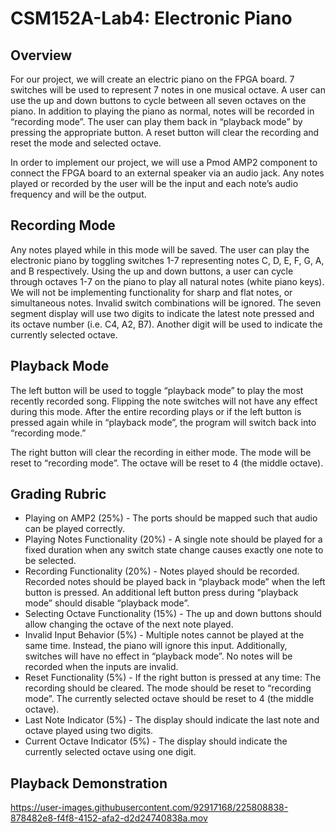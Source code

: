 # CSM152A-Lab4: Electronic Piano
## Overview
For our project, we will create an electric piano on the FPGA board. 7 switches will be used to represent 7 notes in one musical octave. A user can use the up and down buttons to cycle between all seven octaves on the piano. In addition to playing the piano as normal, notes will be recorded in “recording mode”. The user can play them back in “playback mode” by pressing the appropriate button. A reset button will clear the recording and reset the mode and selected octave.

In order to implement our project, we will use a Pmod AMP2 component to connect the FPGA board to an external speaker via an audio jack. Any notes played or recorded by the user will be the input and each note’s audio frequency and will be the output.
## Recording Mode
Any notes played while in this mode will be saved. The user can play the electronic piano by toggling switches 1-7 representing notes C, D, E, F, G, A, and B respectively.  Using the up and down buttons, a user can cycle through octaves 1-7 on the piano to play all natural notes (white piano keys). We will not be implementing functionality for sharp and flat notes, or simultaneous notes. Invalid switch combinations will be ignored. The seven segment display will use two digits to indicate the latest note pressed and its octave number (i.e. C4, A2, B7). Another digit will be used to indicate the currently selected octave.
## Playback Mode
The left button will be used to toggle “playback mode” to play the most recently recorded song. Flipping the note switches will not have any effect during this mode. After the entire recording plays or if the left button is pressed again while in “playback mode”, the program will switch back into “recording mode.”

The right button will clear the recording in either mode. The mode will be reset to “recording mode”. The octave will be reset to 4 (the middle octave).

## Grading Rubric
* Playing on AMP2 (25%) - The ports should be mapped such that audio can be played correctly.
* Playing Notes Functionality (20%) - A single note should be played for a fixed duration when any switch state change causes exactly one note to be selected.
* Recording Functionality (20%) - Notes played should be recorded. Recorded notes should be played back in “playback mode” when the left button is pressed. An additional left button press during “playback mode” should disable “playback mode”.
* Selecting Octave Functionality (15%) - The up and down buttons should allow changing the octave of the next note played.
* Invalid Input Behavior (5%) - Multiple notes cannot be played at the same time. Instead, the piano will ignore this input. Additionally, switches will have no effect in “playback mode”. No notes will be recorded when the inputs are invalid.
* Reset Functionality (5%) - If the right button is pressed at any time: The recording should be cleared. The mode should be reset to “recording mode”. The currently selected octave should be reset to 4 (the middle octave).
* Last Note Indicator (5%) - The display should indicate the last note and octave played using two digits.
* Current Octave Indicator (5%) - The display should indicate the currently selected octave using one digit.

## Playback Demonstration
https://user-images.githubusercontent.com/92917168/225808838-878482e8-f4f8-4152-afa2-d2d24740838a.mov
